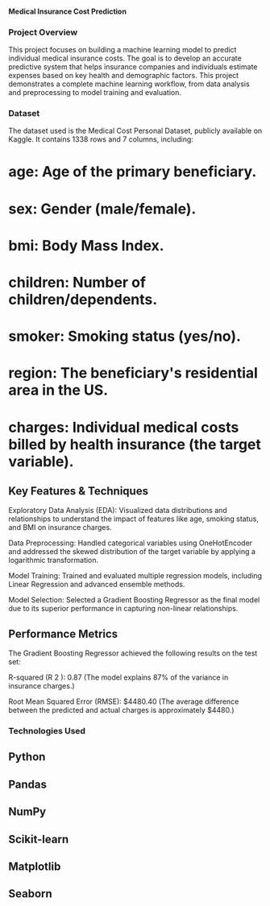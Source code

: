 #### Medical Insurance Cost Prediction
### Project Overview
This project focuses on building a machine learning model to predict individual medical insurance costs. The goal is to develop an accurate predictive system that helps insurance companies and individuals estimate expenses based on key health and demographic factors. This project demonstrates a complete machine learning workflow, from data analysis and preprocessing to model training and evaluation.

### Dataset
The dataset used is the Medical Cost Personal Dataset, publicly available on Kaggle. It contains 1338 rows and 7 columns, including:

# age: Age of the primary beneficiary.

# sex: Gender (male/female).

# bmi: Body Mass Index.

# children: Number of children/dependents.

# smoker: Smoking status (yes/no).

# region: The beneficiary's residential area in the US.

# charges: Individual medical costs billed by health insurance (the target variable).

## Key Features & Techniques
Exploratory Data Analysis (EDA): Visualized data distributions and relationships to understand the impact of features like age, smoking status, and BMI on insurance charges.

Data Preprocessing: Handled categorical variables using OneHotEncoder and addressed the skewed distribution of the target variable by applying a logarithmic transformation.

Model Training: Trained and evaluated multiple regression models, including Linear Regression and advanced ensemble methods.

Model Selection: Selected a Gradient Boosting Regressor as the final model due to its superior performance in capturing non-linear relationships.

## Performance Metrics
The Gradient Boosting Regressor achieved the following results on the test set:

R-squared (R 
2
 ): 0.87 (The model explains 87% of the variance in insurance charges.)

Root Mean Squared Error (RMSE): $4480.40 (The average difference between the predicted and actual charges is approximately $4480.)

### Technologies Used
## Python

## Pandas

## NumPy

## Scikit-learn

## Matplotlib

## Seaborn
